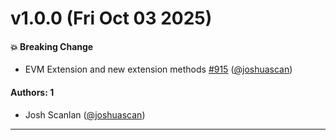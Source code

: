 # v1.0.0 (Fri Oct 03 2025)

#### 💥 Breaking Change

- EVM Extension and new extension methods [#915](https://github.com/magiclabs/magic-js/pull/915) ([@joshuascan](https://github.com/joshuascan))

#### Authors: 1

- Josh Scanlan ([@joshuascan](https://github.com/joshuascan))

---

